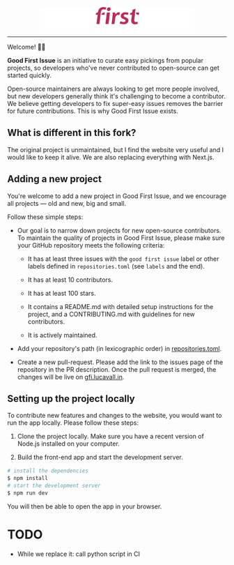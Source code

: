 <p align="center">
  <img src="public/gfi.png" width="355" height="51"/>
</p>

---

Welcome! 👋🏼

**Good First Issue** is an initiative to curate easy pickings from popular projects, so developers who've never contributed to open-source can get started quickly.

Open-source maintainers are always looking to get more people involved, but new developers generally think it's challenging to become a contributor. We believe getting developers to fix super-easy issues removes the barrier for future contributions. This is why Good First Issue exists.

## What is different in this fork?
The original project is unmaintained, but I find the website very useful and I would like to keep it alive.
We are also replacing everything with Next.js.

## Adding a new project

You're welcome to add a new project in Good First Issue, and we encourage all projects &mdash; old and new, big and small.

Follow these simple steps:

- Our goal is to narrow down projects for new open-source contributors. To maintain the quality of projects in Good First Issue, please make sure your GitHub repository meets the following criteria:

  - It has at least three issues with the `good first issue` label or other labels defined in `repositories.toml` (see `labels` and the end).

  - It has at least 10 contributors.

  - It has at least 100 stars.

  - It contains a README.md with detailed setup instructions for the project, and a CONTRIBUTING.md with guidelines for new contributors.

  - It is actively maintained.

- Add your repository's path (in lexicographic order) in [repositories.toml](repositories.toml).

- Create a new pull-request. Please add the link to the issues page of the repository in the PR description. Once the pull request is merged, the changes will be live on [gfi.lucavall.in](https://gfi.lucavall.in/).

## Setting up the project locally

To contribute new features and changes to the website, you would want to run the app locally. Please follow these steps:

1. Clone the project locally. Make sure you have a recent version of Node.js installed on your computer.

2. Build the front-end app and start the development server.

```bash
# install the dependencies
$ npm install
# start the development server
$ npm run dev
```

You will then be able to open the app in your browser.

# TODO
- While we replace it: call python script in CI
